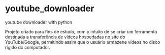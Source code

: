 # youtube_downloader
youtube downloader with python

Projeto criado para fins de estudo, com o intuito de se criar um ferramenta destinada a transferência de vídeos hospedadas no site do YouTube/Google, permitindo assim que o usuário armazene vídeos no disco rígido do computador.

